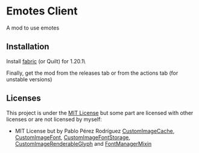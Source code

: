 # Emotes Client

A mod to use emotes

## Installation
Install [fabric](https://fabricmc.net/use/) (or Quilt) for 1.20.1\

Finally, get the mod from the releases tab or from the actions tab (for unstable versions)

## Licenses
This project is under the [MIT License](./LICENSE) but some part are licensed with other licenses or are not licensed by myself:
- MIT License but by Pablo Pérez Rodríguez [CustomImageCache](./src/main/java/dev/renoux/emotes/util/CustomImageCache.java), [CustomImageFont](./src/main/java/dev/renoux/emotes/util/CustomImageFont.java), [CustomImageFontStorage](./src/main/java/dev/renoux/emotes/util/CustomImageFontStorage.java), [CustomImageRenderableGlyph](./src/main/java/dev/renoux/emotes/util/CustomImageRenderableGlyph.java) and [FontManagerMixin](./src/main/java/dev/renoux/emotes/mixins/FontManagerMixin.java)